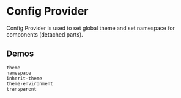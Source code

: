 # Config Provider
Config Provider is used to set global theme and set namespace for components (detached parts).
## Demos
```demo
theme
namespace
inherit-theme
theme-environment
transparent
```
